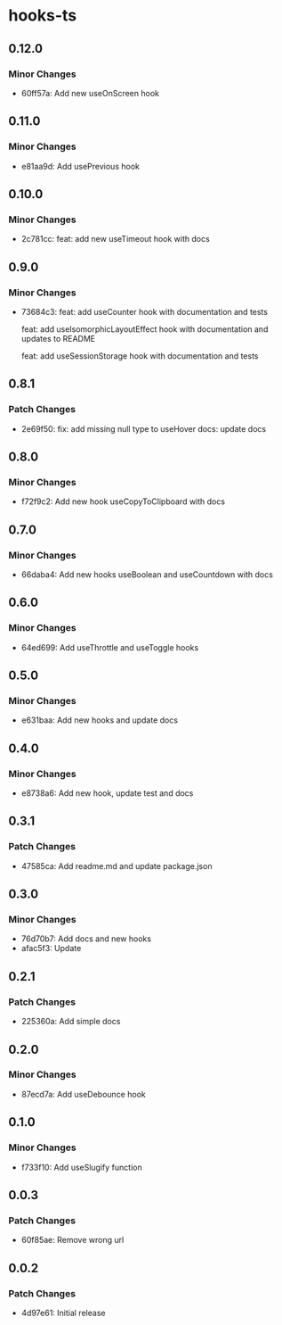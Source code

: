 # hooks-ts

## 0.12.0

### Minor Changes

- 60ff57a: Add new useOnScreen hook

## 0.11.0

### Minor Changes

- e81aa9d: Add usePrevious hook

## 0.10.0

### Minor Changes

- 2c781cc: feat: add new useTimeout hook with docs

## 0.9.0

### Minor Changes

- 73684c3: feat: add useCounter hook with documentation and tests

  feat: add useIsomorphicLayoutEffect hook with documentation and updates to README

  feat: add useSessionStorage hook with documentation and tests

## 0.8.1

### Patch Changes

- 2e69f50: fix: add missing null type to useHover
  docs: update docs

## 0.8.0

### Minor Changes

- f72f9c2: Add new hook useCopyToClipboard with docs

## 0.7.0

### Minor Changes

- 66daba4: Add new hooks useBoolean and useCountdown with docs

## 0.6.0

### Minor Changes

- 64ed699: Add useThrottle and useToggle hooks

## 0.5.0

### Minor Changes

- e631baa: Add new hooks and update docs

## 0.4.0

### Minor Changes

- e8738a6: Add new hook, update test and docs

## 0.3.1

### Patch Changes

- 47585ca: Add readme.md and update package.json

## 0.3.0

### Minor Changes

- 76d70b7: Add docs and new hooks
- afac5f3: Update

## 0.2.1

### Patch Changes

- 225360a: Add simple docs

## 0.2.0

### Minor Changes

- 87ecd7a: Add useDebounce hook

## 0.1.0

### Minor Changes

- f733f10: Add useSlugify function

## 0.0.3

### Patch Changes

- 60f85ae: Remove wrong url

## 0.0.2

### Patch Changes

- 4d97e61: Initial release
